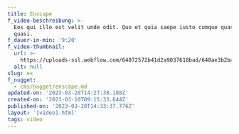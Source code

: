 ```yaml
---
title: Enscape
f_video-beschreibung: >-
  Eos qui illo est velit unde odit. Quo et quia saepe iusto cumque quasi quasi
  quasi. 
f_dauer-in-min: '9:20'
f_video-thumbnail:
  url: >-
    https://uploads-ssl.webflow.com/64072572b41d2a9037618bad/640ae3b2ba70440ffc4c6c60_image13.jpeg
  alt: null
slug: ex
f_nugget:
  - cms/nugget/enscape.md
updated-on: '2023-03-28T14:27:38.188Z'
created-on: '2023-03-10T09:15:33.644Z'
published-on: '2023-03-28T14:33:37.776Z'
layout: '[video].html'
tags: video
---
```




